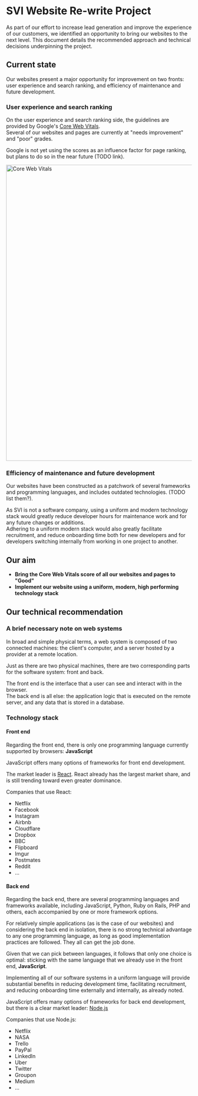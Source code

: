 # SVI Website Re-write Project

As part of our effort to increase lead generation and improve the experience of our customers, we identified an opportunity to bring our websites to the next level.
This document details the recommended approach and technical decisions underpinning the project.

## Current state

Our websites present a major opportunity for improvement on two fronts: user experience and search ranking, and efficiency of maintenance and future development.

### User experience and search ranking

On the user experience and search ranking side, the guidelines are provided by Google's [Core Web Vitals](https://web.dev/vitals/).  
Several of our websites and pages are currently at "needs improvement" and "poor" grades.  

Google is not yet using the scores as an influence factor for page ranking, but plans to do so in the near future (TODO link). 

<img alt="Core Web Vitals" width="800" src="https://addyosmani.com/assets/images/core-web-vitals-addy.png">
  
### Efficiency of maintenance and future development

Our websites have been constructed as a patchwork of several frameworks and programming languages, and includes outdated technologies. (TODO list them?).  

As SVI is not a software company, using a uniform and modern technology stack would greatly reduce developer hours for maintenance work and for any future changes or additions.  
Adhering to a uniform modern stack would also greatly facilitate recruitment, and reduce onboarding time both for new developers and for developers switching internally from working in one project to another. 

## Our aim

* **Bring the Core Web Vitals score of all our websites and pages to "Good"**
* **Implement our website using a uniform, modern, high performing technology stack**

## Our technical recommendation

### A brief necessary note on web systems

In broad and simple physical terms, a web system is composed of two connected machines: the client's computer, and a server hosted by a provider at a remote location.  

Just as there are two physical machines, there are two corresponding parts for the software system: front and back.  

The front end is the interface that a user can see and interact with in the browser.  
The back end is all else: the application logic that is executed on the remote server, and any data that is stored in a database.

### Technology stack

#### Front end

Regarding the front end, there is only one programming language currently supported by browsers: **JavaScript**

JavaScript offers many options of frameworks for front end development.  

The market leader is [React](https://reactjs.org/). React already has the largest market share, and is still trending toward even greater dominance.

Companies that use React:

* Netflix  
* Facebook
* Instagram
* Airbnb
* Cloudflare
* Dropbox
* BBC
* Flipboard
* Imgur
* Postmates
* Reddit
* ...

#### Back end

Regarding the back end, there are several programming languages and frameworks available, including JavaScript, Python, Ruby on Rails, PHP and others, each accompanied by one or more framework options.

For relatively simple applications (as is the case of our websites) and considering the back end in isolation, there is no strong technical advantage to any one programming language, as long as good implementation practices are followed. They all can get the job done.

Given that we can pick between languages, it follows that only one choice is optimal: sticking with the same language that we already use in the front end, **JavaScript**.

Implementing all of our software systems in a uniform language will provide substantial benefits in reducing development time, facilitating recruitment, and reducing onboarding time externally and internally, as already noted.

JavaScript offers many options of frameworks for back end development, but there is a clear market leader: [Node.js](https://nodejs.org/en/)

Companies that use Node.js:

* Netflix
* NASA
* Trello
* PayPal
* LinkedIn
* Uber
* Twitter
* Groupon
* Medium
* ...

